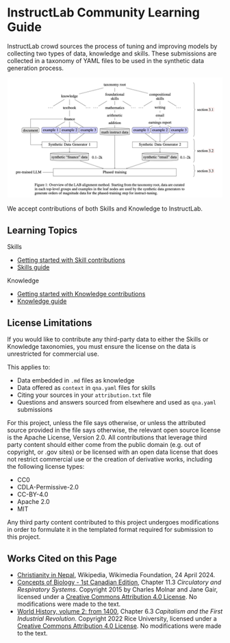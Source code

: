# InstructLab Community Learning Guide

InstructLab crowd sources the process of tuning and improving models by collecting two types of data, knowledge and skills. These submissions are collected in a taxonomy of YAML files to be used in the synthetic data generation process.

![Overview of the LAB alignment method. From Sudalairaj et al., 2 Mar 2024.](taxonomy_paper_diagram.png)

We accept contributions of both Skills and Knowledge to InstructLab.

## Learning Topics

Skills

- [Getting started with Skill contributions](https://github.com/instructlab/taxonomy/blob/main/README.md#getting-started-with-skill-contributions)
- [Skills guide](https://github.com/instructlab/taxonomy/blob/main/docs/SKILLS_GUIDE.md)

Knowledge

- [Getting started with Knowledge contributions](https://github.com/instructlab/taxonomy/blob/main/README.md#getting-started-with-knowledge-contributions)
- [Knowledge guide](https://github.com/instructlab/taxonomy/blob/main/docs/KNOWLEDGE_GUIDE.md)

## License Limitations

If you would like to contribute any third-party data to either the Skills or Knowledge taxonomies, you must ensure the license on the data is unrestricted for commercial use.

This applies to:

- Data embedded in `.md` files as knowledge
- Data offered as `context` in `qna.yaml` files for skills
- Citing your sources in your `attribution.txt` file
- Questions and answers sourced from elsewhere and used as `qna.yaml` submissions

For this project, unless the file says otherwise, or unless the attributed source provided in the file says otherwise, the relevant open source license is the Apache License, Version 2.0. All contributions that leverage third party content should either come from the public domain (e.g. out of copyright, or .gov sites) or be licensed with an open data license that does not restrict commercial use or the creation of derivative works, including the following license types:

- CC0
- CDLA-Permissive-2.0
- CC-BY-4.0
- Apache 2.0
- MIT

Any third party content contributed to this project undergoes modifications in order to formulate it in the templated format required for submission to this project.

## Works Cited on this Page

- [Christianity in Nepal](https://en.wikipedia.org/wiki/Christianity_in_Nepal), Wikipedia, Wikimedia Foundation, 24 April 2024.
- [Concepts of Biology - 1st Canadian Edition](https://opentextbc.ca/biology/), Chapter 11.3 _Circulatory and Respiratory Systems_. Copyright 2015 by Charles Molnar and Jane Gair, licensed under a [Creative Commons Attribution 4.0 License](https://creativecommons.org/licenses/by/4.0/). No modifications were made to the text.
- [World History, volume 2: from 1400](https://openstax.org/details/books/world-history-volume-2), Chapter 6.3 _Capitalism and the First Industrial Revolution_. Copyright 2022 Rice University, licensed under a [Creative Commons Attribution 4.0 License](https://creativecommons.org/licenses/by/4.0/). No modifications were made to the text.
